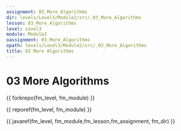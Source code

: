 ```yaml
---
assignment: 03_More_Algorithms
dir: levels/Level3/Module2/src/_03_More_Algorithms
lesson: 03_More_Algorithms
level: Level3
module: Module2
oassignment: 03_More_Algorithms
opath: levels/Level3/Module2/src/_03_More_Algorithms
title: 03 More Algorithms
---
```

# 03 More Algorithms

{{ forkrepo(fm_level, fm_module) }}

{{ reporef(fm_level, fm_module) }}




{{ javaref(fm_level, fm_module,fm_lesson,fm_assignment, fm_dir) }}

